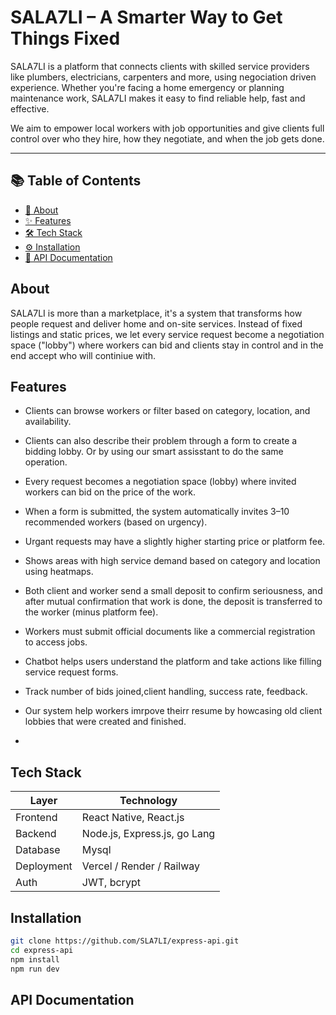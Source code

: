 # SALA7LI – A Smarter Way to Get Things Fixed

SALA7LI is a platform that connects clients with skilled service providers like plumbers, electricians, carpenters and more, using negociation driven experience. Whether you're facing a home emergency or planning maintenance work, SALA7LI makes it easy to find reliable help, fast and effective.

We aim to empower local workers with job opportunities and give clients full control over who they hire, how they negotiate, and when the job gets done.

---

## 📚 Table of Contents

- [📖 About](#-about)
- [✨ Features](#-features)
- [🛠️ Tech Stack](#-tech-stack)
- [⚙️ Installation](#️-installation)
- [📡 API Documentation](#-api-documentation)

## About

SALA7LI is more than a marketplace, it's a  system that transforms how people request and deliver home and on-site services. Instead of fixed listings and static prices, we let every service request become a negotiation space ("lobby") where workers can bid and clients stay in control and in the end accept who will continiue with.



## Features
- Clients can browse workers or filter based on category, location, and availability.
- Clients can also describe their problem through a form to create a bidding lobby. Or by using our smart assisstant to do the same operation.
- Every request becomes a negotiation space (lobby) where invited workers can bid on the price of the work.
- When a form is submitted, the system automatically invites 3–10 recommended workers (based on urgency).
- Urgant requests may have a slightly higher starting price or platform fee.
- Shows areas with high service demand based on category and location using heatmaps.
- Both client and worker send a small deposit to confirm seriousness, and after mutual confirmation that work is done, the deposit is transferred to the worker (minus platform fee).
- Workers must submit official documents like a commercial registration to access jobs.
- Chatbot helps users understand the platform and take actions like filling service request forms.
- Track number of bids joined,client handling, success rate, feedback.
- Our system help workers imrpove theirr resume by howcasing old client lobbies that were created and finished.

-
## Tech Stack
| Layer       | Technology                        |
|-------------|-----------------------------------|
| Frontend    | React Native, React.js            |
| Backend     | Node.js, Express.js, go Lang      |
| Database    | Mysql                             |                        
| Deployment  | Vercel / Render / Railway         |
| Auth        | JWT, bcrypt                       |

## Installation
```bash
git clone https://github.com/SLA7LI/express-api.git
cd express-api
npm install
npm run dev
```

## API Documentation


